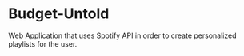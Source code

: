 # Budget-Untold
Web Application that uses Spotify API in order to create personalized playlists for the user. 
